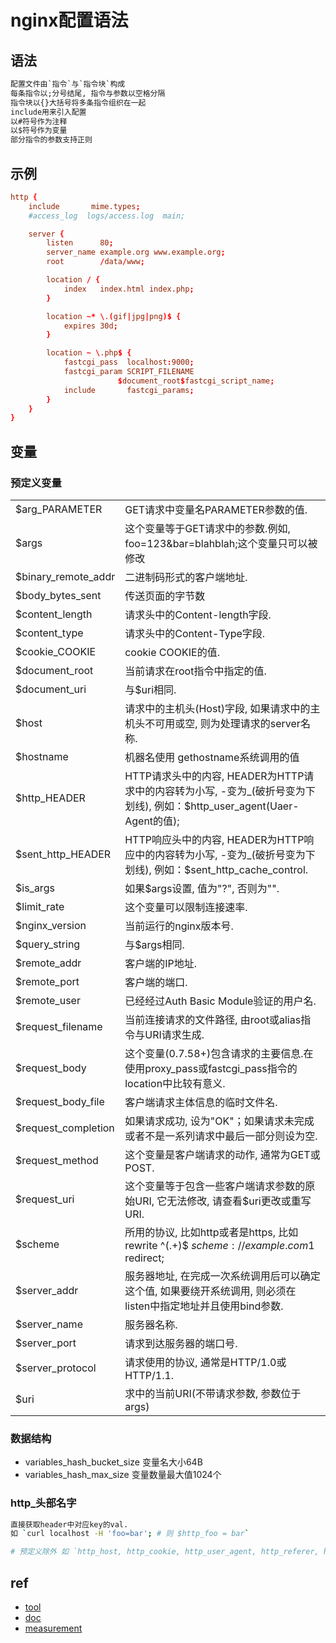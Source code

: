# nginx配置语法

## 语法

```txt
配置文件由`指令`与`指令块`构成  
每条指令以;分号结尾, 指令与参数以空格分隔  
指令块以{}大括号将多条指令组织在一起  
include用来引入配置  
以#符号作为注释  
以$符号作为变量  
部分指令的参数支持正则  
```

## 示例

```conf
http {
    include       mime.types;
    #access_log  logs/access.log  main;

    server {
        listen      80;
        server_name example.org www.example.org;
        root        /data/www;

        location / {
            index   index.html index.php;
        }

        location ~* \.(gif|jpg|png)$ {
            expires 30d;
        }

        location ~ \.php$ {
            fastcgi_pass  localhost:9000;
            fastcgi_param SCRIPT_FILENAME
                        $document_root$fastcgi_script_name;
            include       fastcgi_params;
        }
    }
}
```

## 变量

### 预定义变量

|                     |                                                                                                                         |
| ------------------- | ----------------------------------------------------------------------------------------------------------------------- |
| $arg_PARAMETER      | GET请求中变量名PARAMETER参数的值.                                                                                      |
| $args               | 这个变量等于GET请求中的参数.例如, foo=123&bar=blahblah;这个变量只可以被修改                                            |
| $binary_remote_addr | 二进制码形式的客户端地址.                                                                                              |
| $body_bytes_sent    | 传送页面的字节数                                                                                                        |
| $content_length     | 请求头中的Content-length字段.                                                                                          |
| $content_type       | 请求头中的Content-Type字段.                                                                                            |
| $cookie_COOKIE      | cookie COOKIE的值.                                                                                                     |
| $document_root      | 当前请求在root指令中指定的值.                                                                                          |
| $document_uri       | 与$uri相同.                                                                                                            |
| $host               | 请求中的主机头(Host)字段, 如果请求中的主机头不可用或空, 则为处理请求的server名称.                                      |
| $hostname           | 机器名使用 gethostname系统调用的值                                                                                      |
| $http_HEADER        | HTTP请求头中的内容, HEADER为HTTP请求中的内容转为小写, -变为_(破折号变为下划线), 例如：$http_user_agent(Uaer-Agent的值); |
| $sent_http_HEADER   | HTTP响应头中的内容, HEADER为HTTP响应中的内容转为小写, -变为_(破折号变为下划线), 例如：$sent_http_cache_control.        |
| $is_args            | 如果$args设置, 值为"?", 否则为"".                                                                                      |
| $limit_rate         | 这个变量可以限制连接速率.                                                                                              |
| $nginx_version      | 当前运行的nginx版本号.                                                                                                 |
| $query_string       | 与$args相同.                                                                                                           |
| $remote_addr        | 客户端的IP地址.                                                                                                        |
| $remote_port        | 客户端的端口.                                                                                                          |
| $remote_user        | 已经经过Auth Basic Module验证的用户名.                                                                                 |
| $request_filename   | 当前连接请求的文件路径, 由root或alias指令与URI请求生成.                                                                |
| $request_body       | 这个变量(0.7.58+)包含请求的主要信息.在使用proxy_pass或fastcgi_pass指令的location中比较有意义.                       |
| $request_body_file  | 客户端请求主体信息的临时文件名.                                                                                        |
| $request_completion | 如果请求成功, 设为"OK"；如果请求未完成或者不是一系列请求中最后一部分则设为空.                                          |
| $request_method     | 这个变量是客户端请求的动作, 通常为GET或POST.                                                                           |
| $request_uri        | 这个变量等于包含一些客户端请求参数的原始URI, 它无法修改, 请查看$uri更改或重写URI.                                      |
| $scheme             | 所用的协议, 比如http或者是https, 比如rewrite ^(.+)$ $scheme://example.com$1 redirect;                                   |
| $server_addr        | 服务器地址, 在完成一次系统调用后可以确定这个值, 如果要绕开系统调用, 则必须在listen中指定地址并且使用bind参数.          |
| $server_name        | 服务器名称.                                                                                                            |
| $server_port        | 请求到达服务器的端口号.                                                                                                |
| $server_protocol    | 请求使用的协议, 通常是HTTP/1.0或HTTP/1.1.                                                                              |
| $uri                | 求中的当前URI(不带请求参数, 参数位于args)                                                                               |

### 数据结构

- variables_hash_bucket_size  变量名大小64B
- variables_hash_max_size     变量数量最大值1024个

### http_头部名字

```bash
直接获取header中对应key的val. 
如 `curl localhost -H 'foo=bar'; # 则 $http_foo = bar`  

# 预定义除外 如 `http_host, http_cookie, http_user_agent, http_referer, http_via, http_x_forwarded_for ...`  
```

## ref

- [tool](https://www.digitalocean.com/community/tools/nginx)
- [doc](http://nginx.org/en/docs/beginners_guide.html#conf_structure)
- [measurement](http://nginx.org/en/docs/syntax.html)
